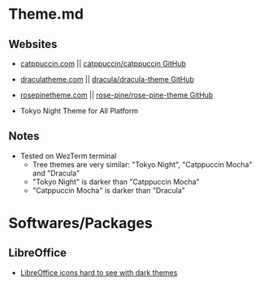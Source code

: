 # Theme.md

## Websites

* [catppuccin.com](https://catppuccin.com/) || [catppuccin/catppuccin GitHub](https://github.com/catppuccin/catppuccin)
* [draculatheme.com](https://draculatheme.com/) || [dracula/dracula-theme GitHub](https://github.com/dracula/dracula-theme)
* [rosepinetheme.com](https://rosepinetheme.com/) || [rose-pine/rose-pine-theme GitHub](https://github.com/rose-pine/rose-pine-theme)

* Tokyo Night Theme for All Platform

## Notes

* Tested on WezTerm terminal
  * Tree themes are very similar: "Tokyo Night", "Catppuccin Mocha" and "Dracula"
  * "Tokyo Night" is darker than "Catppuccin Mocha"
  * "Catppuccin Mocha" is darker than "Dracula"

# Softwares/Packages

## LibreOffice

* [LibreOffice icons hard to see with dark themes](https://askubuntu.com/questions/979032/libreoffice-icons-hard-to-see-with-dark-themes)
